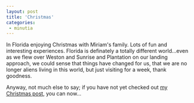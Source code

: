 ```yaml
---
layout: post
title: 'Christmas'
categories:
 - minutia
---
```


In Florida enjoying Christmas with Miriam's family. Lots of fun and interesting experiences. Florida is definately a totally different world...even as we flew over Weston and Sunrise and Plantation on our landing approach, we could sense that things have changed for us, that we are no longer aliens living in this world, but just visiting for a week, thank goodness.



Anyway, not much else to say; if you have not yet checked out <a href="http://127.0.0.1/djdc/index.php?archive=blog_2002_12_15.xml&id_pass=70">my Christmas post</a>, you can now...


